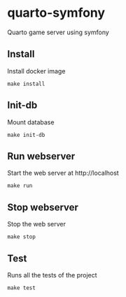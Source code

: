 # quarto-symfony
Quarto game server using symfony

## Install

Install docker image

```
make install
```

## Init-db

Mount database

```
make init-db
```

## Run webserver

Start the web server at http://localhost

```
make run
```

## Stop webserver

Stop the web server

```
make stop
```

## Test

Runs all the tests of the project

```
make test
```
